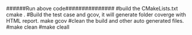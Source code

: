 ######Run above code###############
#build the CMakeLists.txt
cmake .
#Build the test case and gcov, it will generate folder coverge with HTML report.
make gcov
#clean the build and other auto generated files.
#make clean
#make cleall
